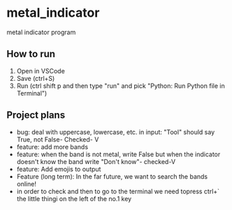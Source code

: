 # metal_indicator

metal indicator program

## How to run

1. Open in VSCode
2. Save (ctrl+S)
3. Run (ctrl shift p and then type "run" and pick "Python: Run Python file in Terminal")

## Project plans

- bug: deal with uppercase, lowercase, etc. in input: "Tool" should say True, not False- Checked- V
- feature: add more bands
- feature: when the band is not metal, write False but when the indicator doesn't know the band write "Don't know"- checked-V
- feature: Add emojis to output
- Feature (long term): In the far future, we want to search the bands online!
- in order to check and then to go to the terminal we need topress ctrl+` the little thingi on the left of the no.1 key